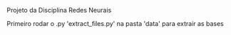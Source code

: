 Projeto da Disciplina Redes Neurais

Primeiro rodar o .py 'extract_files.py' na pasta 'data' para extrair as bases
